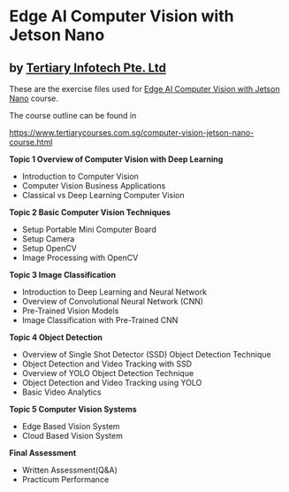 # Edge AI Computer Vision with Jetson Nano
## by [Tertiary Infotech Pte. Ltd](https://www.tertiarycourses.com.sg/)

These are the exercise files used for [Edge AI Computer Vision with Jetson Nano](https://www.tertiarycourses.com.sg/computer-vision-jetson-nano-course.html) course. 

The course outline can be found in 

https://www.tertiarycourses.com.sg/computer-vision-jetson-nano-course.html

<p><strong>Topic 1 Overview of Computer Vision with Deep Learning</strong></p>
<ul>
<li>Introduction to Computer Vision</li>
<li>Computer Vision Business Applications</li>
<li>Classical vs Deep Learning Computer Vision</li>
</ul>
<p><strong>Topic 2 Basic Computer Vision Techniques</strong></p>
<ul>
<li>Setup Portable Mini Computer Board</li>
<li>Setup Camera</li>
<li>Setup OpenCV</li>
<li>Image Processing with OpenCV</li>
</ul>
<p><strong>Topic 3 Image Classification</strong></p>
<ul>
<li>Introduction to Deep Learning and Neural Network</li>
<li>Overview of Convolutional Neural Network (CNN)</li>
<li>Pre-Trained Vision Models</li>
<li>Image Classification with Pre-Trained CNN</li>
</ul>
<p><strong>Topic 4 Object Detection</strong></p>
<ul>
<li>Overview of Single Shot Detector (SSD) Object Detection Technique</li>
<li>Object Detection and Video Tracking with SSD</li>
<li>Overview of YOLO Object Detection Technique</li>
<li>Object Detection and Video Tracking using YOLO</li>
<li>Basic Video Analytics</li>
</ul>
<p><strong>Topic 5 Computer Vision Systems</strong></p>
<ul>
<li>Edge Based Vision System</li>
<li>Cloud Based Vision System</li>
</ul>

<p><strong>Final Assessment</strong></p>
<ul>
<li>Written Assessment(Q&amp;A)</li>
<li>Practicum Performance</li>
</ul>
